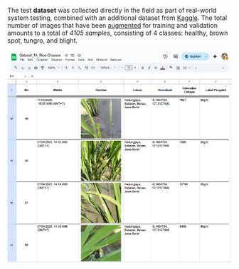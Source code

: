 The test **dataset** was collected directly in the field as part of 
real-world system testing, combined with an additional dataset from [Kaggle](https://www.kaggle.com/datasets/anshulm257/rice-disease-dataset). The total number of images that have been [augmented](/datasets/data-augmentation.ipynb) for training and validation amounts to a total of *4105 samples*, consisting of 4 classes: healthy, brown spot, tungro, and blight.

![Dataset Detail](/docs/my-dataset.png) 
